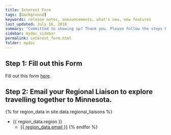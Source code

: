 ```yaml
---
title: Interest Form
tags: [background]
keywords: release notes, announcements, what's new, new features
last_updated: July 16, 2016
summary: "Committed to showing up? Thank you. Please follow the steps below."
sidebar: mydoc_sidebar
permalink: interest_form.html
folder: mydoc
---
```


## Step 1: Fill out this Form 

Fill out this form <a target="_blank" href="https://form.jotform.com/210335630809047">here</a>.

## Step 2: Email your Regional Liaison to explore travelling together to Minnesota.

{% for region_data in site.data.regional_liaisons %}
- {{ region_data.region }}
    - <a href="mailto: {{ region_data.email }}">{{ region_data.email }}</a>
{% endfor %}

